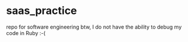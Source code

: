 # saas_practice
repo for software engineering
btw, I do not have the ability to debug my code in Ruby  :-(
